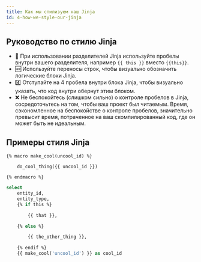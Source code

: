 ```yaml
---
title: Как мы стилизуем наш Jinja
id: 4-how-we-style-our-jinja
---
```


## Руководство по стилю Jinja

- 🫧 При использовании разделителей Jinja используйте пробелы внутри вашего разделителя, например `{{ this }}` вместо `{{this}}`.
- 🆕 Используйте переносы строк, чтобы визуально обозначить логические блоки Jinja.
- 4️⃣ Отступайте на 4 пробела внутри блока Jinja, чтобы визуально указать, что код внутри обернут этим блоком.
- ❌ Не беспокойтесь (слишком сильно) о контроле пробелов в Jinja, сосредоточьтесь на том, чтобы ваш проект был читаемым. Время, сэкономленное на беспокойстве о контроле пробелов, значительно превысит время, потраченное на ваш скомпилированный код, где он может быть не идеальным.

## Примеры стиля Jinja

```jinja
{% macro make_cool(uncool_id) %}

    do_cool_thing({{ uncool_id }})

{% endmacro %}
```

```sql
select
    entity_id,
    entity_type,
    {% if this %}

        {{ that }},

    {% else %}

        {{ the_other_thing }},

    {% endif %}
    {{ make_cool('uncool_id') }} as cool_id
```